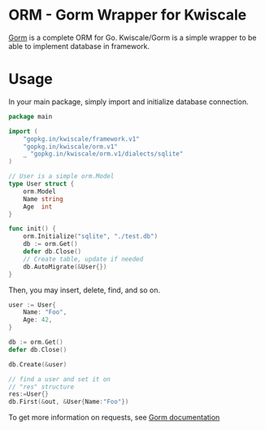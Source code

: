 # ORM - Gorm Wrapper for Kwiscale

[Gorm](https://github.com/jinzhu/gorm) is a complete ORM for Go. Kwiscale/Gorm is a simple wrapper to be able to implement database in framework.


# Usage

In your main package, simply import and initialize database connection.

```go
package main

import (
	"gopkg.in/kwiscale/framework.v1"
	"gopkg.in/kwiscale/orm.v1"
	_ "gopkg.in/kwiscale/orm.v1/dialects/sqlite"
)

// User is a simple orm.Model
type User struct {
	orm.Model
	Name string
	Age  int
}

func init() {
	orm.Initialize("sqlite", "./test.db")
	db := orm.Get()
	defer db.Close()
    // Create table, update if needed
	db.AutoMigrate(&User{})
}

```

Then, you may insert, delete, find, and so on. 


```go
user := User{
    Name: "Foo",
    Age: 42,
}

db := orm.Get()
defer db.Close()

db.Create(&user)

// find a user and set it on
// "res" structure
res:=User{}
db.First(&out, &User{Name:"Foo"})
```

To get more information on requests, see [Gorm documentation](http://jinzhu.me/gorm/)

